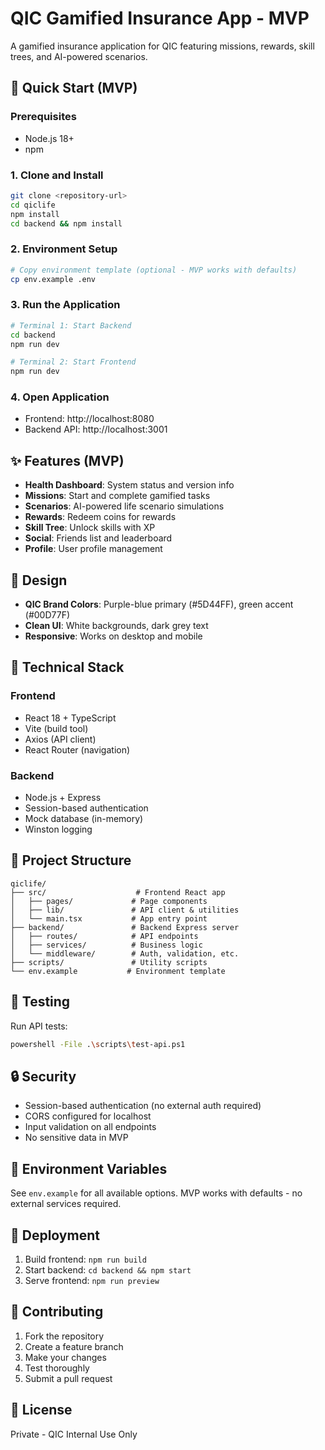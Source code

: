 # QIC Gamified Insurance App - MVP

A gamified insurance application for QIC featuring missions, rewards, skill trees, and AI-powered scenarios.

## 🚀 Quick Start (MVP)

### Prerequisites
- Node.js 18+ 
- npm

### 1. Clone and Install
```bash
git clone <repository-url>
cd qiclife
npm install
cd backend && npm install
```

### 2. Environment Setup
```bash
# Copy environment template (optional - MVP works with defaults)
cp env.example .env
```

### 3. Run the Application
```bash
# Terminal 1: Start Backend
cd backend
npm run dev

# Terminal 2: Start Frontend  
npm run dev
```

### 4. Open Application
- Frontend: http://localhost:8080
- Backend API: http://localhost:3001

## ✨ Features (MVP)

- **Health Dashboard**: System status and version info
- **Missions**: Start and complete gamified tasks
- **Scenarios**: AI-powered life scenario simulations  
- **Rewards**: Redeem coins for rewards
- **Skill Tree**: Unlock skills with XP
- **Social**: Friends list and leaderboard
- **Profile**: User profile management

## 🎨 Design

- **QIC Brand Colors**: Purple-blue primary (#5D44FF), green accent (#00D77F)
- **Clean UI**: White backgrounds, dark grey text
- **Responsive**: Works on desktop and mobile

## 🔧 Technical Stack

### Frontend
- React 18 + TypeScript
- Vite (build tool)
- Axios (API client)
- React Router (navigation)

### Backend  
- Node.js + Express
- Session-based authentication
- Mock database (in-memory)
- Winston logging

## 📁 Project Structure

```
qiclife/
├── src/                    # Frontend React app
│   ├── pages/             # Page components
│   ├── lib/               # API client & utilities
│   └── main.tsx           # App entry point
├── backend/               # Backend Express server
│   ├── routes/            # API endpoints
│   ├── services/          # Business logic
│   └── middleware/        # Auth, validation, etc.
├── scripts/               # Utility scripts
└── env.example           # Environment template
```

## 🧪 Testing

Run API tests:
```bash
powershell -File .\scripts\test-api.ps1
```

## 🔒 Security

- Session-based authentication (no external auth required)
- CORS configured for localhost
- Input validation on all endpoints
- No sensitive data in MVP

## 📝 Environment Variables

See `env.example` for all available options. MVP works with defaults - no external services required.

## 🚀 Deployment

1. Build frontend: `npm run build`
2. Start backend: `cd backend && npm start`
3. Serve frontend: `npm run preview`

## 🤝 Contributing

1. Fork the repository
2. Create a feature branch
3. Make your changes
4. Test thoroughly
5. Submit a pull request

## 📄 License

Private - QIC Internal Use Only